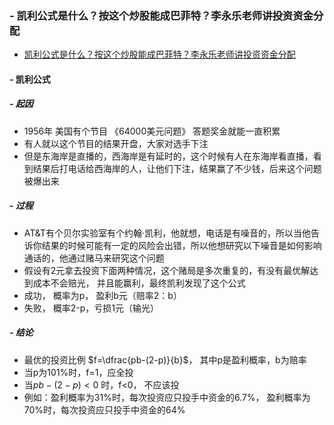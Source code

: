### - 凯利公式是什么？按这个炒股能成巴菲特？李永乐老师讲投资资金分配

- [凯利公式是什么？按这个炒股能成巴菲特？李永乐老师讲投资资金分配](https://www.ixigua.com/6624393875584714000?logTag=bf1487f1360b15ce9060)
#### - 凯利公式
##### - 起因
- 1956年 美国有个节目 《64000美元问题》 答题奖金就能一直积累
- 有人就以这个节目的结果开盘，大家对选手下注
- 但是东海岸是直播的，西海岸是有延时的，这个时候有人在东海岸看直播，看到结果后打电话给西海岸的人，让他们下注，结果赢了不少钱，后来这个问题被爆出来
##### - 过程
- AT&T有个贝尔实验室有个约翰·凯利，他就想，电话是有噪音的，所以当他告诉你结果的时候可能有一定的风险会出错，所以他想研究以下噪音是如何影响通话的，他通过赌马来研究这个问题
- 假设有2元拿去投资下面两种情况，这个赌局是多次重复的，有没有最优解达到成本不会赔光， 并且能赢利，最终凯利发现了这个公式
- 成功， 概率为p， 盈利b元（赔率2：b）
- 失败， 概率2-p，亏损1元（输光）
##### - 结论
- 最优的投资比例 $f=\dfrac{pb-(2-p)}{b}$， 其中p是盈利概率，b为赔率
- 当p为101%时，f=1，应全投
- 当$pb-(2-p)<0$ 时，f<0， 不应该投
- 例如：盈利概率为31%时，每次投资应只投手中资金的6.7%， 盈利概率为70%时，每次投资应只投手中资金的64%